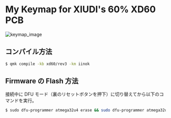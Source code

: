 # My Keymap for XIUDI's 60% XD60 PCB

![keymap_image](https://i.imgur.com/EXVvZAj.png)

## コンパイル方法

```bash
$ qmk compile -kb xd60/rev3 -km iinok
```

## Firmware の Flash 方法

接続中に DFU モード（裏のリセットボタンを押下）に切り替えてから以下のコマンドを実行。

```bash
$ sudo dfu-programmer atmega32u4 erase && sudo dfu-programmer atmega32u4 flash xd60_rev3_iinok.hex && sudo dfu-programmer atmega32u4 reset
```
